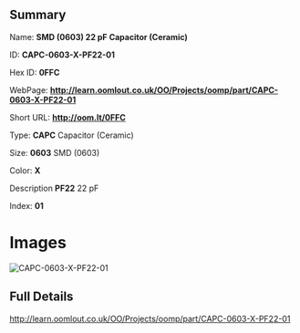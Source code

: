 

## Summary
 
Name: __SMD (0603) 22 pF Capacitor (Ceramic)__

ID: __CAPC-0603-X-PF22-01__

Hex ID: __0FFC__

WebPage: __http://learn.oomlout.co.uk/OO/Projects/oomp/part/CAPC-0603-X-PF22-01__

Short URL: __http://oom.lt/0FFC__


Type: __CAPC__ Capacitor (Ceramic) 

Size: __0603__ SMD (0603) 

Color: __X__  

Description __PF22__ 22 pF 

Index: __01__


 # Images
![CAPC-0603-X-PF22-01](http://oomlout.com/oomp-gen/parts/CAPC-0603-X-PF22-01/CAPC-0603-X-PF22-01_420.jpg)



 ## Full Details

 http://learn.oomlout.co.uk/OO/Projects/oomp/part/CAPC-0603-X-PF22-01














